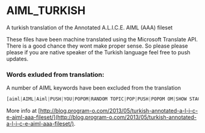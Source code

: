 AIML_TURKISH
============

A turkish translation of the Annotated A.L.I.C.E. AIML (AAA) fileset

These files have been machine translated using the Microsoft Translate API.
There is a good chance they wont make proper sense.
So please please please if you are native speaker of the Turkish language feel free to push updates.

### Words exluded from translation:

A number of AIML keywords have been excluded from the translation

```javascript
[aiml|AIML|Aiml|PUSH|YOU|POPOM|RANDOM TOPIC|POP|PUSH|POPOM OM|SHOW STACK|OM]
```
    
More info at [http://blog.program-o.com/2013/05/turkish-annotated-a-l-i-c-e-aiml-aaa-fileset/](http://blog.program-o.com/2013/05/turkish-annotated-a-l-i-c-e-aiml-aaa-fileset/).

